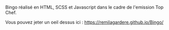 Bingo réalisé en HTML, SCSS et Javascript dans le cadre de l'emission Top Chef.

Vous pouvez jeter un oeil dessus ici : https://remilagardere.github.io/Bingo/
